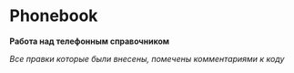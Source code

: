 # Phonebook

**Работа над телефонным справочником**

_Все правки которые были внесены, помечены комментариями к коду_
 
 
